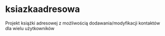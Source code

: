 # ksiazkaadresowa
Projekt książki adresowej z możliwością dodawania/modyfikacji kontaktów dla wielu użytkowników
